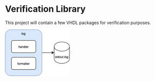 # Verification Library

This project will contain a few VHDL packages for verification purposes.

![log structure](./docs/log_structure.png)